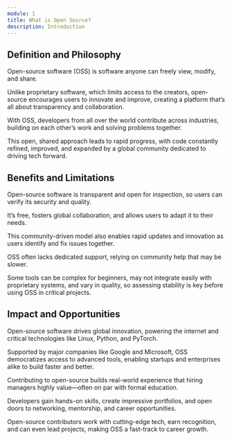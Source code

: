 ```yaml
---
module: 1
title: What is Open Source?
description: Introduction
---
```


## Definition and Philosophy

Open-source software (OSS) is software anyone can freely view, modify, and share.

Unlike proprietary software, which limits access to the creators, open-source encourages users to innovate and improve, creating a platform that’s all about transparency and collaboration.

With OSS, developers from all over the world contribute across industries, building on each other’s work and solving problems together.

This open, shared approach leads to rapid progress, with code constantly refined, improved, and expanded by a global community dedicated to driving tech forward.


## Benefits and Limitations

Open-source software is transparent and open for inspection, so users can verify its security and quality.

It’s free, fosters global collaboration, and allows users to adapt it to their needs.

This community-driven model also enables rapid updates and innovation as users identify and fix issues together.

OSS often lacks dedicated support, relying on community help that may be slower.

Some tools can be complex for beginners, may not integrate easily with proprietary systems, and vary in quality, so assessing stability is key before using OSS in critical projects.

## Impact and Opportunities

Open-source software drives global innovation, powering the internet and critical technologies like Linux, Python, and PyTorch.

Supported by major companies like Google and Microsoft, OSS democratizes access to advanced tools, enabling startups and enterprises alike to build faster and better.

Contributing to open-source builds real-world experience that hiring managers highly value—often on par with formal education.

Developers gain hands-on skills, create impressive portfolios, and open doors to networking, mentorship, and career opportunities.

Open-source contributors work with cutting-edge tech, earn recognition, and can even lead projects, making OSS a fast-track to career growth.
